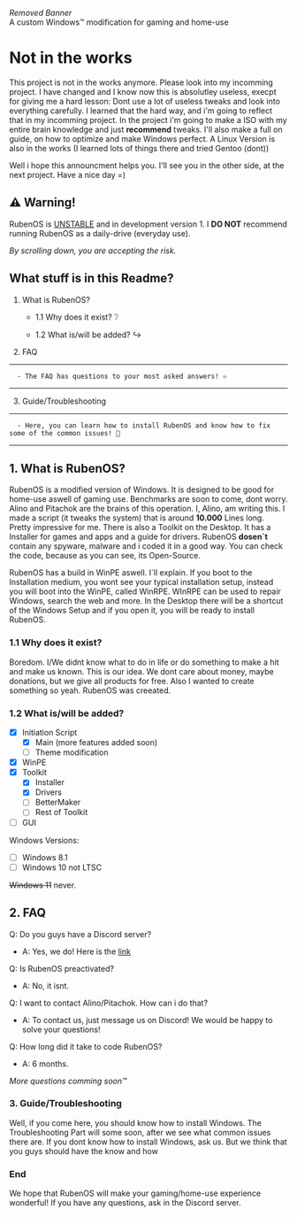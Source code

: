 *Removed Banner*                              
A custom Windows:tm: modification for gaming and home-use
  
# Not in the works
This project is not in the works anymore. Please look into my incomming project. I have changed and I know now this is absolutley useless, execpt for giving me a hard lesson: Dont use a lot of useless tweaks and look into everything carefully. I learned that the hard way, and i'm going to reflect that in my incomming project. In the project i'm going to make a ISO with my entire brain knowledge and just **recommend** tweaks. I'll also make a full on guide, on how to optimize and make Windows perfect. A Linux Version is also in the works (I learned lots of things there and tried Gentoo (dont))

Well i hope this announcment helps you. I'll see you in the other side, at the next project. Have a nice day =)

## ⚠️ Warning!

RubenOS is [UNSTABLE](https://example.org) and in development version 1. I **DO NOT** recommend running RubenOS as a daily-drive (everyday use). 

  *By scrolling down, you are accepting the risk.*

  
## What stuff is in this Readme?
  
   1. What is RubenOS?
      
  
       - 1.1 Why does it exist? ❔
      
  
       - 1.2 What is/will be added? ↪️

   2. FAQ
   ***
      - The FAQ has questions to your most asked answers! ♾️
   ***
   3. Guide/Troubleshooting
   ***
      - Here, you can learn how to install RubenOS and know how to fix some of the common issues! 🔨
   ***

  
  ## 1. What is RubenOS?
      
RubenOS is a modified version of Windows. It is designed to be good for home-use aswell of gaming use. Benchmarks are soon to come, dont worry. Alino and Pitachok are the brains of this operation. I, Alino, am writing this. I made a script (it tweaks the system) that is around **10.000** Lines long. Pretty impressive for me. There is also a Toolkit on the Desktop. It has a Installer for games and apps and a guide for drivers. RubenOS **dosen`t** contain any spyware, malware and i coded it in a good way. You can check the code, because as you can see, its Open-Source.  

RubenOS has a build in WinPE aswell. I`ll explain. If you boot to the Installation medium, you wont see your typical installation setup, instead you will boot into the WinPE, called WinRPE. WInRPE can be used to repair Windows, search the web and more. In the Desktop there will be a shortcut of the Windows Setup and if you open it, you will be ready to install RubenOS.
  
  ### 1.1 Why does it exist?
  
Boredom. I/We didnt know what to do in life or do something to make a hit and make us known. This is our idea. We dont care about money, maybe donations, but we give all products for free. Also I wanted to create something so yeah. RubenOS was creeated.
  

 ### 1.2 What is/will be added?
  
- [x] Initiation Script
   - [x] Main (more features added soon)
   - [ ] Theme modification
- [x] WinPE
- [X] Toolkit
   - [X] Installer
   - [X] Drivers
   - [ ] BetterMaker
   - [ ] Rest of Toolkit
- [ ] GUI
  
Windows Versions:

- [ ] Windows 8.1
- [ ] Windows 10 not LTSC

~~Windows 11~~ never.
  
## 2. FAQ
  
Q: Do you guys have a Discord server?
+ A: Yes, we do! Here is the [link](https://discord.gg/nAtm3TFG4v)
  
Q: Is RubenOS preactivated?
+ A: No, it isnt.
  
Q: I want to contact Alino/Pitachok. How can i do that?
+ A: To contact us, just message us on Discord! We would be happy to solve your questions!
  
Q: How long did it take to code RubenOS?
+ A: 6 months.

*More questions comming soon:tm:*
  
### 3. Guide/Troubleshooting
  
Well, if you come here, you should know how to install Windows. The Troubleshooting Part will some soon, after we see what common issues there are.
If you dont know how to install Windows, ask us. But we think that you guys should have the know and how

### End
  
We hope that RubenOS will make your gaming/home-use experience wonderful! If you have any questions, ask in the Discord server.
  
